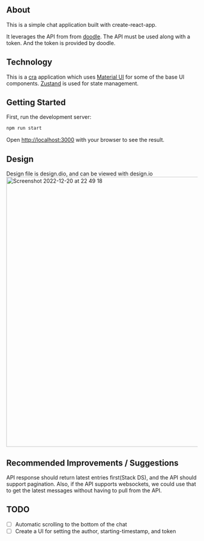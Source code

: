 ## About

This is a simple chat application built with create-react-app.

It leverages the API from
from [doodle](https://chatty.doodle-test.com/api/chatty/v1.0). The API must be used along with a token. And the token is provided by doodle.

## Technology

This is a [cra](https://create-react-app.dev/) application which uses [Material UI](https://mui.com/)
for some of the base UI components. [Zustand](https://www.npmjs.com/package/zustand) is used for state management.

## Getting Started

First, run the development server:

```bash
npm run start
```

Open [http://localhost:3000](http://localhost:3000) with your browser to see the result.

## Design

Design file is design.dio, and can be viewed with design.io
<img width="709" alt="Screenshot 2022-12-20 at 22 49 18" src="https://user-images.githubusercontent.com/6938921/208774766-8aef2119-f1bf-47fb-8701-6cd150a9a361.png">

## Recommended Improvements / Suggestions

API response should return latest entries first(Stack DS), and the API should support pagination.
Also, if the API supports websockets, we could use that to get the latest messages without having to pull from the API.

## TODO

- [ ] Automatic scrolling to the bottom of the chat
- [ ] Create a UI for setting the author, starting-timestamp, and token
